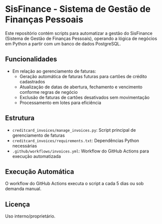 # SisFinance - Sistema de Gestão de Finanças Pessoais

Este repositório contém scripts para automatizar a gestão do SisFinance (Sistema de Gestão de Finanças Pessoais), operando a lógica de negócios em Python a partir com um banco de dados PostgreSQL.

## Funcionalidades
- Em relação ao gerenciamento de faturas:
    - Geração automática de faturas futuras para cartões de crédito cadastrados
    - Atualização de datas de abertura, fechamento e vencimento conforme regras de negócio
    - Exclusão de faturas de cartões desativados sem movimentação
    - Processamento em lotes para eficiência

## Estrutura
- `creditcard_invoices/manage_invoices.py`: Script principal de gerenciamento de faturas
- `creditcard_invoices/requirements.txt`: Dependências Python necessárias
- `.github/workflows/invoices.yml`: Workflow do GitHub Actions para execução automatizada

## Execução Automática
O workflow do GitHub Actions executa o script a cada 5 dias ou sob demanda manual.

## Licença
Uso interno/proprietário.
